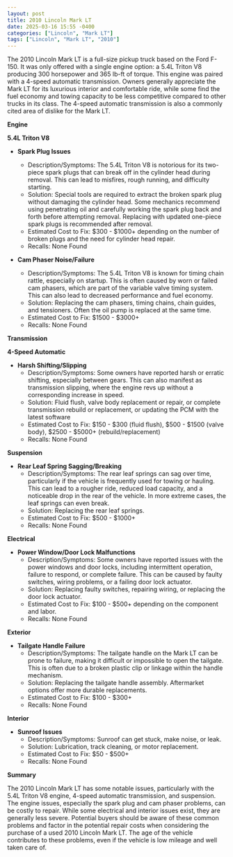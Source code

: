 ```yaml
---
layout: post
title: 2010 Lincoln Mark LT
date: 2025-03-16 15:55 -0400
categories: ["Lincoln", "Mark LT"]
tags: ["Lincoln", "Mark LT", "2010"]
---
```

The 2010 Lincoln Mark LT is a full-size pickup truck based on the Ford F-150. It was only offered with a single engine option: a 5.4L Triton V8 producing 300 horsepower and 365 lb-ft of torque. This engine was paired with a 4-speed automatic transmission. Owners generally appreciate the Mark LT for its luxurious interior and comfortable ride, while some find the fuel economy and towing capacity to be less competitive compared to other trucks in its class. The 4-speed automatic transmission is also a commonly cited area of dislike for the Mark LT.

**Engine**

**5.4L Triton V8**

*   **Spark Plug Issues**
    *   Description/Symptoms: The 5.4L Triton V8 is notorious for its two-piece spark plugs that can break off in the cylinder head during removal. This can lead to misfires, rough running, and difficulty starting.
    *   Solution: Special tools are required to extract the broken spark plug without damaging the cylinder head. Some mechanics recommend using penetrating oil and carefully working the spark plug back and forth before attempting removal. Replacing with updated one-piece spark plugs is recommended after removal.
    *   Estimated Cost to Fix: $300 - $1000+ depending on the number of broken plugs and the need for cylinder head repair.
    *   Recalls: None Found

*   **Cam Phaser Noise/Failure**
    *   Description/Symptoms: The 5.4L Triton V8 is known for timing chain rattle, especially on startup. This is often caused by worn or failed cam phasers, which are part of the variable valve timing system. This can also lead to decreased performance and fuel economy.
    *   Solution: Replacing the cam phasers, timing chains, chain guides, and tensioners. Often the oil pump is replaced at the same time.
    *   Estimated Cost to Fix: $1500 - $3000+
    *   Recalls: None Found

**Transmission**

**4-Speed Automatic**

*   **Harsh Shifting/Slipping**
    *   Description/Symptoms: Some owners have reported harsh or erratic shifting, especially between gears. This can also manifest as transmission slipping, where the engine revs up without a corresponding increase in speed.
    *   Solution: Fluid flush, valve body replacement or repair, or complete transmission rebuild or replacement, or updating the PCM with the latest software
    *   Estimated Cost to Fix: $150 - $300 (fluid flush), $500 - $1500 (valve body), $2500 - $5000+ (rebuild/replacement)
    *   Recalls: None Found

**Suspension**

*   **Rear Leaf Spring Sagging/Breaking**
    *   Description/Symptoms: The rear leaf springs can sag over time, particularly if the vehicle is frequently used for towing or hauling. This can lead to a rougher ride, reduced load capacity, and a noticeable drop in the rear of the vehicle. In more extreme cases, the leaf springs can even break.
    *   Solution: Replacing the rear leaf springs.
    *   Estimated Cost to Fix: $500 - $1000+
    *   Recalls: None Found

**Electrical**

*   **Power Window/Door Lock Malfunctions**
    *   Description/Symptoms: Some owners have reported issues with the power windows and door locks, including intermittent operation, failure to respond, or complete failure. This can be caused by faulty switches, wiring problems, or a failing door lock actuator.
    *   Solution: Replacing faulty switches, repairing wiring, or replacing the door lock actuator.
    *   Estimated Cost to Fix: $100 - $500+ depending on the component and labor.
    *   Recalls: None Found

**Exterior**

*   **Tailgate Handle Failure**
    * Description/Symptoms: The tailgate handle on the Mark LT can be prone to failure, making it difficult or impossible to open the tailgate. This is often due to a broken plastic clip or linkage within the handle mechanism.
    * Solution: Replacing the tailgate handle assembly. Aftermarket options offer more durable replacements.
    * Estimated Cost to Fix: $100 - $300+
    * Recalls: None Found

**Interior**

*   **Sunroof Issues**
    *   Description/Symptoms: Sunroof can get stuck, make noise, or leak.
    *   Solution: Lubrication, track cleaning, or motor replacement.
    *   Estimated Cost to Fix: $50 - $500+
    *   Recalls: None Found

**Summary**

The 2010 Lincoln Mark LT has some notable issues, particularly with the 5.4L Triton V8 engine, 4-speed automatic transmission, and suspension. The engine issues, especially the spark plug and cam phaser problems, can be costly to repair. While some electrical and interior issues exist, they are generally less severe. Potential buyers should be aware of these common problems and factor in the potential repair costs when considering the purchase of a used 2010 Lincoln Mark LT. The age of the vehicle contributes to these problems, even if the vehicle is low mileage and well taken care of.


